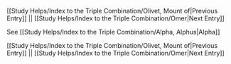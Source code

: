 [[Study Helps/Index to the Triple Combination/Olivet, Mount of|Previous Entry]]  ||  [[Study Helps/Index to the Triple Combination/Omer|Next Entry]]

 See [[Study Helps/Index to the Triple Combination/Alpha, Alphus|Alpha]]

[[Study Helps/Index to the Triple Combination/Olivet, Mount of|Previous Entry]]  ||  [[Study Helps/Index to the Triple Combination/Omer|Next Entry]]